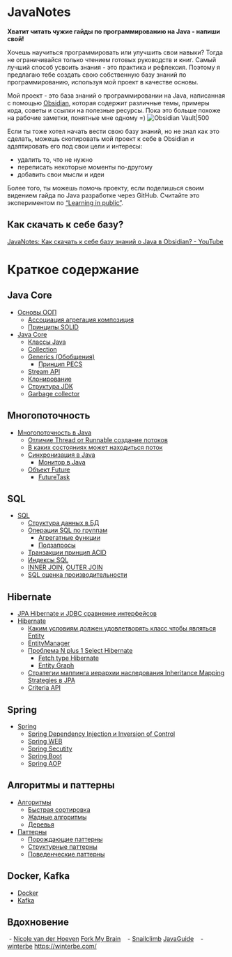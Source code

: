 # JavaNotes
**Хватит читать чужие гайды по программированию на Java - напиши свой!**

Хочешь научиться программировать или улучшить свои навыки? Тогда не ограничивайся только чтением готовых руководств и книг. Самый лучший способ усвоить знания - это практика и рефлексия. Поэтому я предлагаю тебе создать свою собственную базу знаний по программированию, используя мой проект в качестве основы.

Мой проект - это база знаний о программировании на Java, написанная с помощью [Obsidian](https://obsidian.md/), которая содержит различные темы, примеры кода, советы и ссылки на полезные ресурсы. Пока это больше похоже на рабочие заметки, понятные мне одному =) 
![Obsidian Vault|500](attachments/README-1.png)


Если ты тоже хотел начать вести свою базу знаний, но не знал как это сделать, можешь скопировать мой проект к себе в Obsidian и адаптировать его под свои цели и интересы:
- удалить то, что не нужно
- переписать некоторые моменты по-другому 
- добавить свои мысли и идеи

Более того, ты можешь помочь проекту, если поделишься своим видением гайда по Java разработке через GitHub.
Считайте это экспериментом по [“Learning in public”](https://notes.nicolevanderhoeven.com/Learning+in+public).

## Как скачать к себе базу?
[JavaNotes: Как скачать к себе базу знаний о Java в Obsidian? - YouTube](https://youtu.be/PYuZHExfuSk)

# Краткое содержание
## Java Core

- [Основы ООП](Основы%20ООП.md)
    - [Ассоциация агрегация композиция](Ассоциация%20агрегация%20композиция.md)
    - [Принципы SOLID](Принципы%20SOLID.md)
- [Java Core](Java%20Core.md)
    - [Классы Java](Классы%20Java.md)
    - [Collection](Collection.md)
    - [Generics (Обобщения)](Generics%20(Обобщения).md)
        - [Принцип PECS](notes/Принцип%20PECS.md)
    - [Stream API](Stream%20API.md)
    - [Клонирование](Клонирование.md)
    - [Структура JDK](Структура%20JDK.md)
    - [Garbage collector](Garbage%20collector.md)

## Многопоточность

- [Многопоточность в Java](Многопоточность%20в%20Java.md)
    - [Отличие Thread от Runnable создание потоков](notes/Отличие%20Thread%20от%20Runnable%20созданиепотоков.md)
    - [В каких состояниях может находиться поток](В%20каких%20состояниях%20может%20находиться%20поток.md)
    - [Синхронизация в Java](Синхронизация%20в%20Java.md)
        - [Монитор в Java](Монитор%20в%20Java.md)
    - [Объект Future](Объект%20Future.md)
        - [FutureTask](FutureTask.md)

## SQL

- [SQL](SQL.md)
    - [Структура данных в БД](Структура%20данных%20в%20БД.md)
    - [Операции SQL по группам](Операции%20SQL%20по%20группам.md)
        - [Агрегатные функции](Агрегатные%20функции.md)
        - [Подзапросы](Подзапросы.md)
    - [Транзакции принцип ACID](Транзакции%20принцип%20ACID.md)
    - [Индексы SQL](Индексы%20SQL.md)
    - [INNER JOIN](INNER%20JOIN.md), [OUTER JOIN](OUTER%20JOIN.md)
    - [SQL оценка производительности](SQL%20оценка%20производительности.md)

## Hibernate

- [JPA Hibernate и JDBC сравнение интерфейсов](JPA%20Hibernate%20и%20JDBC%20сравнение%20интерфейсов.md)
- [Hibernate](Hibernate.md)
    - [Каким условиям должен удовлетворять класс чтобы являться Entity](Каким%20условиям%20должен%20удовлетворять%20класс%20чтобы%20являться%20Entity.md)
    - [EntityManager](EntityManager.md)
    - [Проблема N plus 1 Select Hibernate](Проблема%20N%20plus%201%20Select%20Hibernate.md)
        - [Fetch type Hibernate](Fetch%20type%20Hibernate.md)
        - [Entity Graph](Entity%20Graph.md)
    - [Cтратегии маппинга иерархии наследования Inheritance Mapping Strategies в JPA](Cтратегии%20маппинга%20иерархии%20наследования%20Inheritance%20Mapping%20Strategies%20в%20JPA.md)
    - [Criteria API](Criteria%20API.md)

## Spring

- [Spring](Spring.md)
    - [Spring Dependency Injection и Inversion of Control](Spring%20Dependency%20Injection%20и%20Inversion%20of%20Control.md)
    - [Spring WEB](Spring%20WEB.md)
    - [Spring Secutity](Spring%20Secutity.md)
    - [Spring Boot](Spring%20Boot.md)
    - [Spring AOP](Spring%20AOP.md)

## Алгоритмы и паттерны

- [Алгоритмы](Алгоритмы.md)
    - [Быстрая сортировка](Быстрая%20сортировка.md)
    - [Жадные алгоритмы](Жадные%20алгоритмы.md)
    - [Деревья](Деревья.md)
- [Паттерны](Паттерны.md)
    - [Порождающие паттерны](Порождающие%20паттерны.md)
    - [Структурные паттерны](Структурные%20паттерны.md)
    - [Поведенческие паттерны](Поведенческие%20паттерны.md)

## Docker, Kafka

- [Docker](Docker.md)
- [Kafka](Kafka.md)

## Вдохновение 
 - [Nicole van der Hoeven](https://nicolevanderhoeven.com/)  [Fork My Brain](https://notes.nicolevanderhoeven.com/Fork+My+Brain)
	 
 - [Snailclimb](https://github.com/Snailclimb)  [JavaGuide](https://javaguide.cn/)
	 
 - [winterbe](https://github.com/winterbe)  https://winterbe.com/
	 



